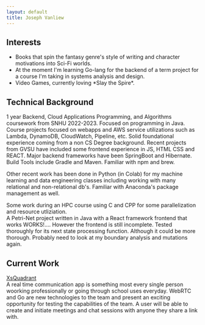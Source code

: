```yaml
---
layout: default
title: Joseph Vanliew
---
```


<link rel="stylesheet" href="{{ '/assets/css/styles.css?v=1.1' | relative_url }}">


## <span id="Interests">Interests</span>
<div>
  <ul>
    <li>Books that spin the fantasy genre's style of writing and character motivations into Sci-Fi worlds.</li>
    <li>At the moment I'm learning Go-lang for the backend of a term project for a course I'm taking in systems analysis and design.</li>
    <li>Video Games, currently loving *Slay the Spire*.</li>
  </ul>
</div>

## <span id="Technical Background">Technical Background</span>
1 year Backend, Cloud Applications Programming, and Algorithms coursework from SNHU 2022-2023. Focused on programming in Java. Course projects focused on webapps and AWS service utilizations such as Lambda, DynamoDB, CloudWatch, Pipeline, etc. Solid foundational experience coming from a non CS Degree background. Recent projects from GVSU have included some frontend experience in JS, HTML CSS and REACT. Major backend frameworks have been SpringBoot and Hibernate. Build Tools include Gradle and Maven. Familiar with npm and brew.

Other recent work has been done in Python (in Colab) for my machine learning and data engineering classes including working with many relational and non-relational db's. Familiar with Anaconda's package management as well.

Some work during an HPC course using C and CPP for some parallelization and resource utliziation. \
A Petri-Net project written in Java with a React framework frontend that works WORKS!.... However the frontend is still incomplete. Tested thoroughly for its next state processing function. Although it could be more thorough. Probably need to look at my boundary analysis and mutations again.

## <span id="Current Work">Current Work</span>
 [XsQuadrant](https://joseph-vanliew.github.io/GVSU-CIS641-XsQuadrant/)\
A real time communication app is something most every single person woorking professionally or going through school uses everyday. WebRTC and Go are new technologies to the team and present an exciting opportunity for testing the capabilities of the team. A user will be able to create and initiate meetings and chat sessions with anyone they share a link with.

